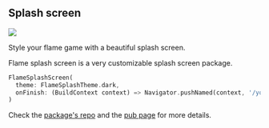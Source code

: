 ## Splash screen

![](ssdemo.gif)

Style your flame game with a beautiful splash screen.

Flame splash screen is a very customizable splash screen package. 

```dart
FlameSplashScreen(
  theme: FlameSplashTheme.dark,
  onFinish: (BuildContext context) => Navigator.pushNamed(context, '/your-game-initial-screen')
)
```

Check the [package's repo](https://github.com/flame-engine/flame_splash_screen) and the [pub page](https://pub.dev/packages/flame_splash_screen) for more details.